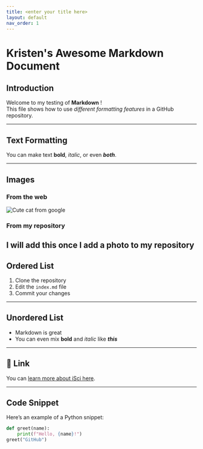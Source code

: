 ```yaml
---
title: <enter your title here>
layout: default
nav_order: 1
---
```



# Kristen's Awesome Markdown Document 

## Introduction
Welcome to my testing of **Markdown** !  
This file shows how to use *different formatting features* in a GitHub repository.

---

##  Text Formatting
You can make text **bold**, *italic*, or even **_both_**.  

---

##  Images
### From the web
![Cute cat from google](https://i.pinimg.com/originals/7f/b3/e0/7fb3e07f1c659d01da0a1a5c6132eb97.jpg)

### From my repository

I will add this once I add a photo to my repository 
---

## Ordered List
1. Clone the repository  
2. Edit the `index.md` file  
3. Commit your changes  


---

## Unordered List
- Markdown is great  
- You can even mix **bold** and *italic* like ***this***

---

## 🔗 Link
You can [learn more about iSci here](https://sis.mcmaster.ca/undergraduate/isci/).

---

## Code Snippet
Here’s an example of a Python snippet:

```python
def greet(name):
    print(f"Hello, {name}!")
greet("GitHub")
